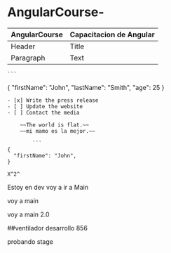# AngularCourse-
| AngularCourse | Capacitacion de Angular |
| ----------- | ----------- |
| Header | Title |
| Paragraph | Text | 

 	```
{
  "firstName": "John",
  "lastName": "Smith",
  "age": 25
}
``` 
- [x] Write the press release
- [ ] Update the website
- [ ] Contact the media 

 	~~The world is flat.~~
  	~~mi mamo es la mejor.~~
   
    	```
{
  "firstName": "John",
}
``` 
 	X^2^ 
  Estoy en dev voy a ir a Main

  voy a main

  voy a main 2.0
  
  ##ventilador desarrollo 856

  probando stage